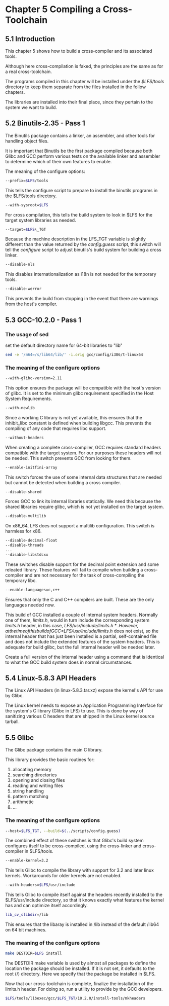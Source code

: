 # Chapter 5 Compiling a Cross-Toolchain

## 5.1 Introduction
This chapter 5 shows how to build a cross-compiler and its associated tools.

Although here cross-compilation is faked, the principles are the same as for a
real cross-toolchain.

The programs compiled in this chapter will be installed under the *$LFS/tools*
directory to keep them separate from the files installed in the follow chapters.

The libraries are installed into their final place, since they pertain to the
system we want to build.

## 5.2 Binutils-2.35 - Pass 1

The Binutils package contains a linker, an assembler, and other tools for
handling object files.

It is important that Binutils be the first package compiled because both Glibc
and GCC perform various tests on the available linker and assembler to
determine which of their own features to enable.

The meaning of the configure options:
```bash
--prefix=$LFS/tools
```
This tells the configure script to prepare to install the binutils programs in
the $LFS/tools directory.
```bash
--with-sysroot=$LFS
```
For cross compilation, this tells the build system to look in $LFS for the
target system libraries as needed.
```bash
--target=$LFS\_TGT
```
Because the machine description in the LFS\_TGT variable is slightly different
than the value returned by the *config.guess* script, this switch will tell the
*configure* script to adjust binutils's build system for building a cross
linker.
```bash
--disable-nls
```
This disables internationalization as i18n is not needed for the temporary
tools.
```bash
--disable-werror
```
This prevents the build from stopping in the event that there are warnings from
the host's compiler.

## 5.3 GCC-10.2.0 - Pass 1

### The usage of sed
set the default directory name for 64-bit libraries to "lib"
```bash
sed -e '/m64=/s/lib64/lib/' -i.orig gcc/config/i386/t-linux64
```

### The meaning of the configure options
```bash
--with-glibc-version=2.11
```
This option ensures the package will be compatible with the host's version of
glibc. It is set to the minimum glibc requirement specified in the Host System
Requirements.
```bash
--with-newlib
```
Since a working C library is not yet available, this ensures that the
inhibit\_libc constant is defined when building libgcc. This prevents the
compiling of any code that requires libc support.
```bash
--without-headers
```
When creating a complete cross-compiler, GCC requires standard headers
compatible with the target system. For our purposes these headers will not be
needed. This switch prevents GCC from looking for them.
```bash
--enable-initfini-array
```
This switch forces the use of some internal data structures that are needed but
cannot be detected when building a cross compiler.
```bash
--disable-shared
```
Forces GCC to link its internal libraries statically. We need this because the
shared libraries require glibc, which is not yet installed on the target system.
```bash
--disable-multilib
```
On x86\_64, LFS does not support a multilib configuration. This switch is
harmless for x86.
```bash
--disable-decimal-float
--disable-threads
...
--disable-libstdcxx
```
These switches disable support for the decimal point extension and some releated
library. These features will fail  to compile when building a cross-compiler and
are not necessary for the task of cross-compiling the temporary libc.
```bash
--enable-languages=c,c++
```
Ensures that only the C and C++ compilers are built. These are the only
languages needed now.

This build of GCC installed a couple of internal system headers. Normally one of
them, *limits.h*, would in turn include the corresponding system *limits.h*
header, in this case, *$LFS/usr/include/limits.h*. However, at the time of this
build of GCC *$LFS/usr/include/limits.h* does not exist, so the internal header
that has just been installed is a partial, self-contained file and does not
include the extended features of the system headers. This is adequate for build
glibc, but the full internal header will be needed later.

Create a full version of the internal header using a command that is identical
to what the GCC build system does in normal circumstances.

## 5.4 Linux-5.8.3 API Headers

The Linux API Headers (in linux-5.8.3.tar.xz) expose the kernel's API for use
by Glibc.

The Linux kernel needs to expose an Application Programming Interface for the
system's C library (Glibc in LFS) to use. This is done by way of sanitizing
various C headers that are shipped in the Linux kernel source tarball.

## 5.5 Glibc

The Glibc package contains the main C library.

This library provides the basic routines for:
1. allocating memory
2. searching directories
3. opening and closing files
4. reading and writing files
5. string handling
6. pattern matching
7. arithmetic
8. ...

### The meaning of the configure options
```bash
--host=$LFS_TGT, --build=$(../scripts/config.guess)
```
The combined effect of these switches is that Glibc's build system configures
itself to be cross-compiled, using the cross-linker and cross-compiler in
$LFS/tools.
```bash
--enable-kernel=3.2
```
This tells Glibc to compile the library with support for 3.2 and later linux
kernels. Workarounds for older kernels are not enabled.
```bash
--with-headers=$LFS/usr/include
```
This tells Glibc to compile itself against the headers recently installed to the
$LFS/usr/include directory, so that it knows exactly what features the kernel
has and can optimize itself accordingly.
```bash
lib_cv_slibdir=/lib
```
This ensures that the libaray is installed in /lib instead of the default /lib64
on 64 bit machines.

### The meaning of the configure options
```bash
make DESTDIR=$LFS install
```
The DESTDIR make variable is used by almost all packages to define the location
the package should be installed. If it is not set, it defaults to the root (/)
directory. Here we specify that the package be installed in $LFS.

Now that our cross-toolchain is complete, finalize the installation of the
limits.h header. For doing so, run a utility to provide by the GCC developers.
```bash
$LFS/tools/libexec/gcc/$LFS_TGT/10.2.0/install-tools/mkheaders
```
